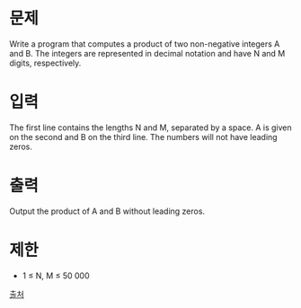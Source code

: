 # 문제

Write a program that computes a product of two non-negative integers A and B. The integers are represented in decimal notation and have N and M digits, respectively.

# 입력

The first line contains the lengths N and M, separated by a space. A is given on the second and B on the third line. The numbers will not have leading zeros.

# 출력

Output the product of A and B without leading zeros.

# 제한

- 1 ≤ N, M ≤ 50 000

[출처](https://www.acmicpc.net/problem/22193)
